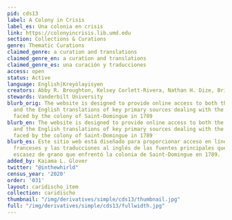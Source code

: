 ```yaml
---
pid: cds13
label: A Colony in Crisis
label_es: Una colonia en crisis
link: https://colonyincrisis.lib.umd.edu
section: Collections & Curations
genre: Thematic Curations
claimed_genre: a curation and translations
claimed_genre_en: a curation and translations
claimed_genre_es: una curación y traducciones
access: open
status: Active
language: English|Kreyòlayisyen
creators: Abby R. Broughton, Kelsey Corlett-Rivera, Nathan H. Dize, Brittany de Gail
stewards: Vanderbilt University
blurb_orig: The website is designed to provide online access to both the French originals
  and the English translations of key primary sources dealing with the grain shortage
  faced by the colony of Saint-Domingue in 1789
blurb_en: The website is designed to provide online access to both the French originals
  and the English translations of key primary sources dealing with the grain shortage
  faced by the colony of Saint-Domingue in 1789
blurb_es: Este sitio web está diseñado para proporcionar acceso en línea a los originales
  franceses y las traducciones al inglés de las fuentes principales que tratan la
  escasez de grano que enfrentó la colonia de Saint-Domingue en 1789.
added_by: Kaiama L. Glover
twitter: "@inthewhirld"
census_year: '2020'
order: '031'
layout: caridischo_item
collection: caridischo
thumbnail: "/img/derivatives/simple/cds13/thumbnail.jpg"
full: "/img/derivatives/simple/cds13/fullwidth.jpg"
---
```

